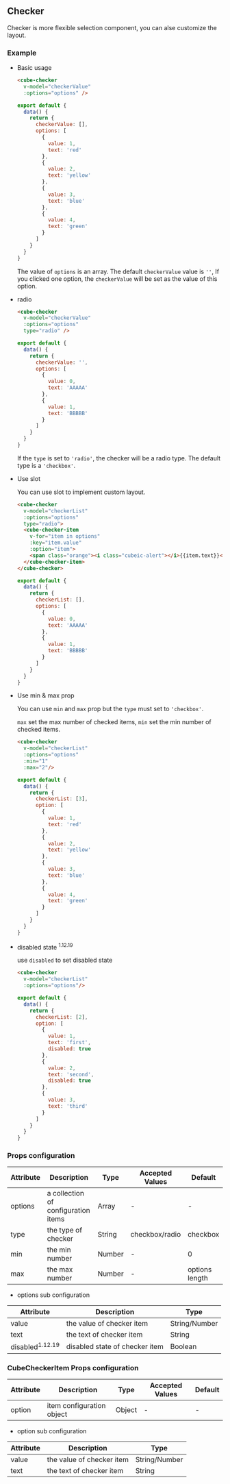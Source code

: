 ## Checker

Checker is more flexible selection component, you can alse customize the layout.

### Example

- Basic usage

  ```html
  <cube-checker
    v-model="checkerValue"
    :options="options" />
  ```
  ```js
  export default {
    data() {
      return {
        checkerValue: [],
        options: [
          {
            value: 1,
            text: 'red'
          },
          {
            value: 2,
            text: 'yellow'
          },
          {
            value: 3,
            text: 'blue'
          },
          {
            value: 4,
            text: 'green'
          }
        ]
      }
    }
  }
  ```
  The value of `options` is an array. The default `checkerValue` value is  `''`,
  If you clicked one option, the `checkerValue` will be set as the value of this option.

- radio

  ```html
  <cube-checker
    v-model="checkerValue"
    :options="options"
    type="radio" />
  ```
  ```js
  export default {
    data() {
      return {
        checkerValue: '',
        options: [
          {
            value: 0,
            text: 'AAAAA'
          },
          {
            value: 1,
            text: 'BBBBB'
          }
        ]
      }
    }
  }
  ```
  If the `type` is set to `'radio'`, the checker will be a radio type.
  The default type is a `'checkbox'`.

- Use slot

  You can use slot to implement custom layout.

  ```html
  <cube-checker
    v-model="checkerList"
    :options="options"
    type="radio">
    <cube-checker-item
      v-for="item in options"
      :key="item.value"
      :option="item">
      <span class="orange"><i class="cubeic-alert"></i>{{item.text}}</span>
    </cube-checker-item>
  </cube-checker>
  ```
  ```js
  export default {
    data() {
      return {
        checkerList: [],
        options: [
          {
            value: 0,
            text: 'AAAAA'
          },
          {
            value: 1,
            text: 'BBBBB'
          }
        ]
      }
    }
  }
  ```


- Use min & max prop

  You can use `min` and `max` prop but the `type` must set to `'checkbox'`.

  `max` set the max number of checked items, `min` set the min number of checked items.


  ```html
  <cube-checker
    v-model="checkerList"
    :options="options"
    :min="1"
    :max="2"/>
  ```
  ```js
  export default {
    data() {
      return {
        checkerList: [3],
        option: [
          {
            value: 1,
            text: 'red'
          },
          {
            value: 2,
            text: 'yellow'
          },
          {
            value: 3,
            text: 'blue'
          },
          {
            value: 4,
            text: 'green'
          }
        ]
      }
    }
  }
  ```


- disabled state <sup>1.12.19</sup>

  use `disabled`  to set disabled state


  ```html
  <cube-checker
    v-model="checkerList"
    :options="options"/>
  ```
  ```js
  export default {
    data() {
      return {
        checkerList: [2],
        option: [
          {
            value: 1,
            text: 'first',
            disabled: true
          },
          {
            value: 2,
            text: 'second',
            disabled: true
          },
          {
            value: 3,
            text: 'third'
          }
        ]
      }
    }
  }
  ```


### Props configuration

| Attribute | Description | Type | Accepted Values | Default |
| - | - | - | - | - |
| options | a collection of configuration items | Array | - | - |
| type | the type of checker | String | checkbox/radio | checkbox |
| min | the min number | Number | - | 0 |
| max | the max number | Number | - | options length |

* options sub configuration

| Attribute | Description | Type  |
| - | - | - |
| value | the value of checker item | String/Number |
| text | the text of checker item | String |
| disabled<sup>1.12.19</sup> | disabled state of checker item | Boolean |

### CubeCheckerItem Props configuration

| Attribute | Description | Type | Accepted Values | Default |
| - | - | - | - | - |
| option | item configuration object | Object | - | - |

* option sub configuration

| Attribute | Description | Type  |
| - | - | - |
| value | the value of checker item | String/Number |
| text | the text of checker item | String |

